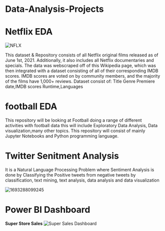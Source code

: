 # Data-Analysis-Projects
# Netflix EDA 

![NFLX](https://github.com/soham7998/Data-Analysis-Projects/assets/112894790/3b070b75-8717-4133-bed6-fdf62fd6a790)

This dataset & Repository consists of all Netflix original films released as of June 1st, 2021. Additionally, it also includes all Netflix documentaries and specials. The data was webscraped off of this Wikipedia page, which was then integrated with a dataset consisting of all of their corresponding IMDB scores. IMDB scores are voted on by community members, and the majority of the films have 1,000+ reviews.
Dataset consist of:
Title
Genre
Premiere date,IMDB scores
Runtime,Languages

# football EDA
This repository will be looking at Football doing a range of different activities with football data this will include Exploratory Data Analysis, Data visualization,many other topics. This repository will consist of mainly Jupyter Notebooks and Python programming language.

# Twitter Senitment Analysis
It is a Natural Language Processing Problem where Sentiment Analysis is done by Classifying the Positive tweets from negative tweets by classification, text mining, text analysis, data analysis and data visualization

![1693288099245](https://github.com/soham7998/Data-Analysis-Projects/assets/112894790/594eca24-9c82-4a95-8642-c283d2155d71)

# Power BI Dashboard 
**Super Store Sales**
![Super Sales Dashboard](https://github.com/soham7998/Data-Analysis-Projects/assets/112894790/ebb4f8e1-e1d2-4ee8-a70f-7c40c9aa1e49)

